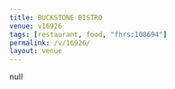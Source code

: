 ```yaml
---
title: BUCKSTONE BISTRO
venue: v16926
tags: [restaurant, food, "fhrs:108694"]
permalink: /v/16926/
layout: venue
---
```

null